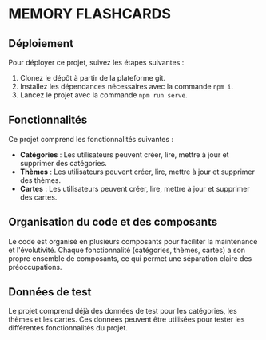 # MEMORY FLASHCARDS

## Déploiement

Pour déployer ce projet, suivez les étapes suivantes :

1. Clonez le dépôt à partir de la plateforme git.
2. Installez les dépendances nécessaires avec la commande `npm i`.
3. Lancez le projet avec la commande `npm run serve`.

## Fonctionnalités

Ce projet comprend les fonctionnalités suivantes :

- **Catégories** : Les utilisateurs peuvent créer, lire, mettre à jour et supprimer des catégories.
- **Thèmes** : Les utilisateurs peuvent créer, lire, mettre à jour et supprimer des thèmes.
- **Cartes** : Les utilisateurs peuvent créer, lire, mettre à jour et supprimer des cartes.

## Organisation du code et des composants

Le code est organisé en plusieurs composants pour faciliter la maintenance et l'évolutivité. Chaque fonctionnalité (catégories, thèmes, cartes) a son propre ensemble de composants, ce qui permet une séparation claire des préoccupations.

## Données de test

Le projet comprend déjà des données de test pour les catégories, les thèmes et les cartes. Ces données peuvent être utilisées pour tester les différentes fonctionnalités du projet.